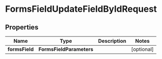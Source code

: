 

# FormsFieldUpdateFieldByIdRequest


## Properties

| Name | Type | Description | Notes |
|------------ | ------------- | ------------- | -------------|
|**formsField** | **FormsFieldParameters** |  |  [optional] |




